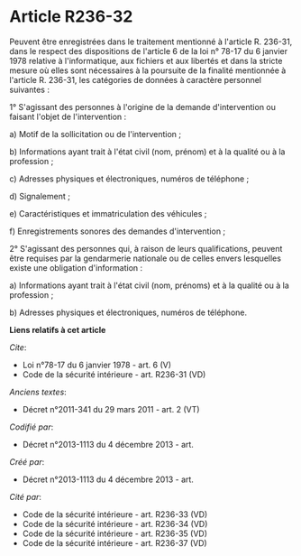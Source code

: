 # Article R236-32

Peuvent être enregistrées dans le traitement mentionné à l'article R. 236-31, dans le respect des dispositions de l'article 6
de la loi n° 78-17 du 6 janvier 1978 relative à l'informatique, aux fichiers et aux libertés et dans la stricte mesure où
elles sont nécessaires à la poursuite de la finalité mentionnée à l'article R. 236-31, les catégories de données à caractère
personnel suivantes : 

1° S'agissant des personnes à l'origine de la demande d'intervention ou faisant l'objet de l'intervention : 

a) Motif de la sollicitation ou de l'intervention ; 

b) Informations ayant trait à l'état civil (nom, prénom) et à la qualité ou à la profession ; 

c) Adresses physiques et électroniques, numéros de téléphone ; 

d) Signalement ; 

e) Caractéristiques et immatriculation des véhicules ; 

f) Enregistrements sonores des demandes d'intervention ; 

2° S'agissant des personnes qui, à raison de leurs qualifications, peuvent être requises par la gendarmerie nationale ou de
celles envers lesquelles existe une obligation d'information : 

a) Informations ayant trait à l'état civil (nom, prénoms) et à la qualité ou à la profession ; 

b) Adresses physiques et électroniques, numéros de téléphone.

**Liens relatifs à cet article**

_Cite_:

  - Loi n°78-17 du 6 janvier 1978 - art. 6 (V)
  - Code de la sécurité intérieure - art. R236-31 (VD)

_Anciens textes_:

  - Décret n°2011-341 du 29 mars 2011 - art. 2 (VT)

_Codifié par_:

  - Décret n°2013-1113 du 4 décembre 2013 - art.

_Créé par_:

  - Décret n°2013-1113 du 4 décembre 2013 - art.

_Cité par_:

  - Code de la sécurité intérieure - art. R236-33 (VD)
  - Code de la sécurité intérieure - art. R236-34 (VD)
  - Code de la sécurité intérieure - art. R236-35 (VD)
  - Code de la sécurité intérieure - art. R236-37 (VD)
